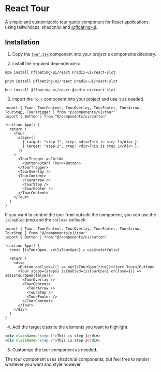 # React Tour

A simple and customizable tour guide component for React applications, using tailwindcss, shadcn/ui and [@floating-ui](https://floating-ui.com/).

## Installation

1. Copy the [`tour.tsx`](src/components/ui/tour.tsx) component into your project's components directory.

2. Install the required dependencies:

```bash
npm install @floating-ui/react @radix-ui/react-slot
```
```bash
pnpm install @floating-ui/react @radix-ui/react-slot
```
```bash
bun install @floating-ui/react @radix-ui/react-slot
```

3. Import the `Tour` component into your project and use it as needed.

```tsx
import { Tour, TourContent, TourOverlay, TourFooter, TourArrow, TourStep, TourTrigger } from "@/components/ui/tour"
import { Button } from "@/components/ui/button"

function App() {
  return (
    <Tour
      steps={[
        { target: "step-1", step: <div>This is step 1</div> },
        { target: "step-2", step: <div>This is step 2</div> },
      ]}
    >
      <TourTrigger asChild>
        <Button>Start Tour</Button>
      </TourTrigger>
      <TourOverlay />
      <TourContent>
        <TourArrow />
        <TourStep />
        <TourFooter />
      </TourContent>
    </Tour>
  )
}
```

If you want to control the tour from outside the component, you can use the `isEnabled` prop and the `onClose` callback.

```tsx
import { Tour, TourContent, TourOverlay, TourFooter, TourArrow, TourStep } from "@/components/ui/tour"
import { Button } from "@/components/ui/button"

function App() {
  const [isTourOpen, setIsTourOpen] = useState(false)

  return (
    <div>
      <Button onClick={() => setIsTourOpen(true)}>Start Tour</Button>
      <Tour steps={steps} isEnabled={isTourOpen} onClose={() => setIsTourOpen(false)}>
        <TourOverlay />
        <TourContent>
          <TourArrow />
          <TourStep />
          <TourFooter />
        </TourContent>
      </Tour>
    </div>
  )
}
```

4. Add the target class to the elements you want to highlight.

```html
<div className="step-1">This is step 1</div>
<div className="step-2">This is step 2</div>
```

5. Customize the tour component as needed.

The tour component uses shadcn/ui components, but feel free to render whatever you want and style however.
